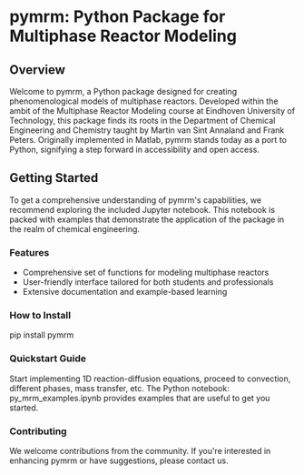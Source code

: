 # pymrm: Python Package for Multiphase Reactor Modeling

## Overview

Welcome to pymrm, a Python package designed for creating phenomenological models of multiphase reactors. Developed within the ambit of the Multiphase Reactor Modeling course at Eindhoven University of Technology, this package finds its roots in the Department of Chemical Engineering and Chemistry taught by Martin van Sint Annaland and Frank Peters. Originally implemented in Matlab, pymrm stands today as a port to Python, signifying a step forward in accessibility and open access.

## Getting Started

To get a comprehensive understanding of pymrm's capabilities, we recommend exploring the included Jupyter notebook. This notebook is packed with examples that demonstrate the application of the package in the realm of chemical engineering.

### Features

- Comprehensive set of functions for modeling multiphase reactors
- User-friendly interface tailored for both students and professionals
- Extensive documentation and example-based learning

### How to Install

pip install pymrm

### Quickstart Guide

Start implementing 1D reaction-diffusion equations, proceed to convection, different phases, mass transfer, etc. The Python notebook: py_mrm_examples.ipynb provides examples that are useful to get you started.

### Contributing

We welcome contributions from the community. If you're interested in enhancing pymrm or have suggestions, please contact us.